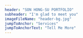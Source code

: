 ```yaml
---
header: "SON HONG-SU PORTFOLIO"
subheader: "I'm glad to meet you"
imageFileName: "header-bg.jpg"
jumpToAnchor: "Services"
jumpToAnchorText: "Tell Me More"
---
```

